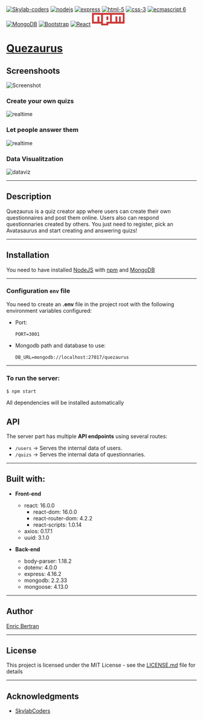 [![Skylab-coders](https://mtzfactory.github.io/logos/png/skylab-coders.png)](http://www.skylabcoders.com/)
[![nodejs](https://mtzfactory.github.io/logos/png-2/nodejs.png)](https://nodejs.org/)
[![express](https://mtzfactory.github.io/logos/png-2/express.png)](http://expressjs.com///)
[![html-5](https://mtzfactory.github.io/logos/png-2/html-5.png)](https://www.w3.org/)
[![css-3](https://mtzfactory.github.io/logos/png-2/css-3.png)](https://www.w3.org/)
[![ecmascript 6](https://mtzfactory.github.io/logos/png-2/javascript.png)](https://www.w3.org/)
[![MongoDB](https://mtzfactory.github.io/logos/png-2/mongodb.png)](https://www.mongodb.com/)
[![Bootstrap](https://mtzfactory.github.io/logos/png-2/bootstrap.png)](http://getbootstrap.com/)
[![React](https://mtzfactory.github.io/logos/png-2/react.png)](https://reactjs.org/)
<img src="https://github.com/Iggy-Codes/logo-images/blob/master/logos/npm.png"  alt="npm" href="https://www.npmjs.com/" width="86" height="36" />

# [Quezaurus](http://fast-refuge-98306.herokuapp.com/#/)

## Screenshoots

![Screenshot](#.png)

### Create your own quizs
![realtime](#.png)

### Let people answer them
![realtime](#.png)

### Data Visualitzation
![dataviz](#.png)

---
## Description

Quezaurus is a quiz creator app where users can create their own questionnaires and post them online. Users also can respond questionnaries created by others. You just need to register, pick an Avatasaurus and start creating and answering quizs!

---

## Installation

You need to have installed [NodeJS](https://nodejs.org/) with [npm](https://www.npmjs.com/) and [MongoDB](https://www.mongodb.com/)

---
### Configuration `env` file

You need to create an **.env** file in the project root with the following environment variables configured:

- Port:

  ```
  PORT=3001
  ```

- Mongodb path and database to use:

  ```
  DB_URL=mongodb://localhost:27017/quezaurus
  ```
  
---

### To run the server:

```
$ npm start
```

All dependencies will be installed automatically

## API

The server part has multiple **API endpoints** using several routes:

- `/users` -> Serves the internal data of users.
- `/quizs` -> Serves the internal data of questionnaries.

---

## Built with:

- **Front-end**

    - react: 16.0.0
      - react-dom: 16.0.0
      - react-router-dom: 4.2.2
      - react-scripts: 1.0.14
    - axios: 0.17.1
    - uuid: 3.1.0

- **Back-end**

    - body-parser: 1.18.2
    - dotenv: 4.0.0
    - express: 4.16.2
    - mongodb: 2.2.33
    - mongoose: 4.13.0
---

## Author

[Enric Bertran](https://github.com/ebertran)

---

## License

This project is licensed under the MIT License - see the [LICENSE.md](LICENSE.md) file for details

---

## Acknowledgments

* [SkylabCoders](https://github.com/SkylabCoders)